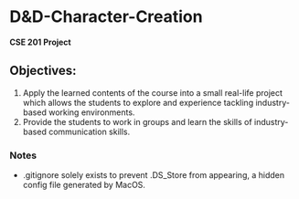 # D&D-Character-Creation
**CSE 201 Project**

## Objectives:
1. Apply the learned contents of the course into a small real-life project which allows the
students to explore and experience tackling industry-based working environments.
2. Provide the students to work in groups and learn the skills of industry-based communication
skills.

### Notes
- .gitignore solely exists to prevent .DS_Store from appearing, a hidden config file generated by MacOS.
